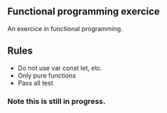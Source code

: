 ## Functional programming exercice
An exercice in functional programming.

## Rules
- Do not use var const let, etc.
- Only pure functions
- Pass all test

### Note this is still in progress.